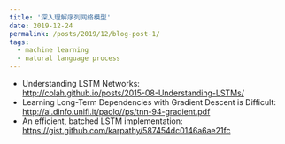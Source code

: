 ```yaml
---
title: '深入理解序列网络模型'
date: 2019-12-24
permalink: /posts/2019/12/blog-post-1/
tags:
  - machine learning
  - natural language process
---
```


* Understanding LSTM Networks:  
<http://colah.github.io/posts/2015-08-Understanding-LSTMs/>
* Learning Long-Term Dependencies with Gradient Descent is Difficult:  
<http://ai.dinfo.unifi.it/paolo//ps/tnn-94-gradient.pdf>
* An efficient, batched LSTM implementation:  
<https://gist.github.com/karpathy/587454dc0146a6ae21fc>
